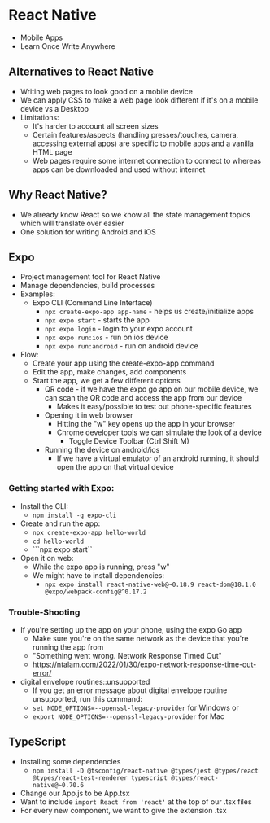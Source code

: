 # React Native
- Mobile Apps
- Learn Once Write Anywhere

## Alternatives to React Native
- Writing web pages to look good on a mobile device
- We can apply CSS to make a web page look different if it's on a mobile device vs a Desktop
- Limitations:
    - It's harder to account all screen sizes
    - Certain features/aspects (handling presses/touches, camera, accessing external apps) are specific to mobile apps and a vanilla HTML page 
    - Web pages require some internet connection to connect to whereas apps can be downloaded and used without internet

## Why React Native?
- We already know React so we know all the state management topics which will translate over easier
- One solution for writing Android and iOS

## Expo
- Project management tool for React Native
- Manage dependencies, build processes
- Examples:
    - Expo CLI (Command Line Interface) 
        - ```npx create-expo-app app-name``` - helps us create/initialize apps
        - ```npx expo start``` - starts the app
        - ```npx expo login``` - login to your expo account
        - ```npx expo run:ios``` - run on ios device
        - ```npx expo run:android``` - run on android device
- Flow:
    - Create your app using the create-expo-app command
    - Edit the app, make changes, add components
    - Start the app, we get a few different options
        - QR code - if we have the expo go app on our mobile device, we can scan the QR code and access the app from our device
            - Makes it easy/possible to test out phone-specific features
        - Opening it in web browser
            - Hitting the "w" key opens up the app in your browser
            - Chrome developer tools we can simulate the look of a device
                - Toggle Device Toolbar (Ctrl Shift M)
        - Running the device on android/ios
            - If we have a virtual emulator of an android running, it should open the app on that virtual device

### Getting started with Expo:
- Install the CLI:
    - ```npm install -g expo-cli```
- Create and run the app:
    - ```npx create-expo-app hello-world```
    - ```cd hello-world```
    - ```npx expo start``
- Open it on web:
    - While the expo app is running, press "w"
    - We might have to install dependencies:
        - ```npx expo install react-native-web@~0.18.9 react-dom@18.1.0 @expo/webpack-config@^0.17.2```


### Trouble-Shooting
- If you're setting up the app on your phone, using the expo Go app
    - Make sure you're on the same network as the device that you're running the app from
    - "Something went wrong. Network Response Timed Out"
    - https://ntalam.com/2022/01/30/expo-network-response-time-out-error/
- digital envelope routines::unsupported
    - If you get an error message about digital envelope routine unsupported, run this command:
    - ```set NODE_OPTIONS=--openssl-legacy-provider``` for Windows or
    - ```export NODE_OPTIONS=--openssl-legacy-provider``` for Mac

## TypeScript
- Installing some dependencies 
    - ```npm install -D @tsconfig/react-native @types/jest @types/react @types/react-test-renderer typescript @types/react-native@~0.70.6```
- Change our App.js to be App.tsx
- Want to include `import React from 'react'` at the top of our .tsx files
- For every new component, we want to give the extension .tsx



